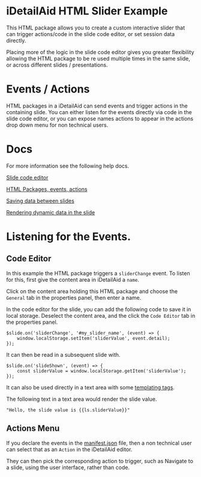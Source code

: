 # iDetailAid HTML Slider Example
This HTML package allows you to create a custom interactive slider that can trigger actions/code in the slide code editor, or set session data directly.

Placing more of the logic in the slide code editor gives you greater flexibility allowing the HTML package to be re used multiple times in the same slide, or across different slides / presentations.

#  Events / Actions
HTML packages in a iDetailAid can send events and trigger actions in the containing slide.  You can either listen for the events directly via code in the slide code editor, or you can expose names actions to appear in the actions drop down menu for non technical users.

# Docs
For more information see the following help docs.

[Slide code editor](https://docs.idetailaid.co.uk/dev-docs/code-editor/)   

[HTML Packages, events, actions](https://docs.idetailaid.co.uk/dev-docs/html-packages/)  

[Saving data between slides](https://docs.idetailaid.co.uk/dev-docs/persist-data/)   

[Rendering dynamic data in the slide](https://docs.idetailaid.co.uk/dev-docs/persist-data/)  



# Listening for the Events.
## Code Editor
In this example the HTML package triggers a `sliderChange` event.  To listen for this, first give the content area in iDetailAid a `name`.    

Click on the content area holding this HTML package and choose the `General` tab in the properties panel, then enter a name.  

In the code editor for the slide, you can add the following code to save it in local storage. Deselect the content area, and the click the `Code Editor` tab in the properties panel.

```
$slide.on('sliderChange', '#my_slider_name', (event) => {
    window.localStorage.setItem('sliderValue', event.detail);
});
```

It can then be read in a subsequent slide with.

```
$slide.on('slideShown', (event) => {
    const sliderValue = window.localStorage.getItem('sliderValue');
});
```

It can also be used directly in a text area with some [templating tags](https://docs.idetailaid.co.uk/dev-docs/persist-data/).


The following text in a text area would render the slide value.

```
"Hello, the slide value is {{ls.sliderValue}}"
```

## Actions Menu
If you declare the events in the [manifest.json](https://docs.idetailaid.co.uk/dev-docs/html-packages/#the-manifestjson-file) file, then a non technical user can select that as an `Action` in the iDetailAid editor.

They can then pick the corresponding action to trigger, such as Navigate to a slide, using the user interface, rather than code.




